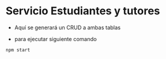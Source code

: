 # Servicio Estudiantes y tutores

- Aquí se generará un CRUD a ambas tablas

- para ejecutar siguiente comando

``` npm start ```